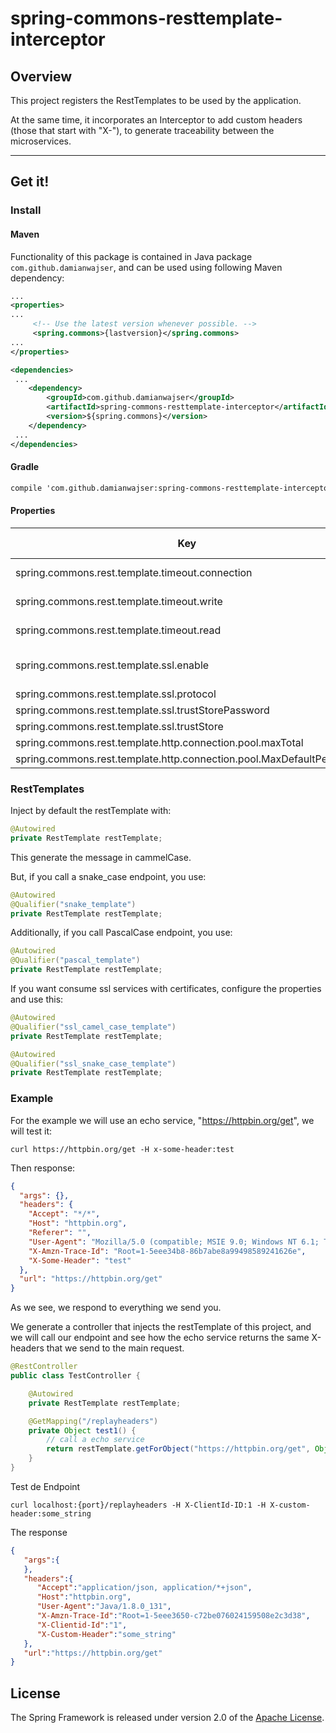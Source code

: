 # spring-commons-resttemplate-interceptor
## Overview

This project registers the RestTemplates to be used by the application.

At the same time, it incorporates an Interceptor to add custom headers (those that start with "X-"), to generate traceability between the microservices.

-----

## Get it!
### Install
#### Maven
Functionality of this package is contained in Java package `com.github.damianwajser`, and can be used using following Maven dependency:

```xml
...
<properties>
...
     <!-- Use the latest version whenever possible. -->
     <spring.commons>{lastversion}</spring.commons>
...
</properties>

<dependencies>
 ...
    <dependency>
        <groupId>com.github.damianwajser</groupId>
        <artifactId>spring-commons-resttemplate-interceptor</artifactId>
        <version>${spring.commons}</version>
    </dependency>
 ...
</dependencies>
 ```
 #### Gradle
 ```xml
 compile 'com.github.damianwajser:spring-commons-resttemplate-interceptor:{lastVersion}'
 ```
#### Properties
| Key | Posible Value | Reference | Default Value
|--|--|--|--
|spring.commons.rest.template.timeout.connection | any int | timeout connection | -1
|spring.commons.rest.template.timeout.write | any int | timeout connection | -1
|spring.commons.rest.template.timeout.read | any int | timeout connection | -1
|spring.commons.rest.template.ssl.enable|boolean|enable ssl certificate in ssl_restTemplate|false
|spring.commons.rest.template.ssl.protocol||any string|TLSv1.2
|spring.commons.rest.template.ssl.trustStorePassword||any string|empty
|spring.commons.rest.template.ssl.trustStore||any string|empty
|spring.commons.rest.template.http.connection.pool.maxTotal|any int||100
|spring.commons.rest.template.http.connection.pool.MaxDefaultPerRoute|any int||30


### RestTemplates

Inject by default the restTemplate with:

````java
@Autowired
private RestTemplate restTemplate;
````
This generate the message in cammelCase.

But, if you call a snake_case endpoint, you use:
````java
@Autowired
@Qualifier("snake_template")
private RestTemplate restTemplate;
````

Additionally, if you call PascalCase endpoint, you use:
````java
@Autowired
@Qualifier("pascal_template")
private RestTemplate restTemplate;
````

If you want consume ssl services with certificates, configure the properties and use this:
````java
@Autowired
@Qualifier("ssl_camel_case_template")
private RestTemplate restTemplate;
````
````java
@Autowired
@Qualifier("ssl_snake_case_template")
private RestTemplate restTemplate;
````

### Example
For the example we will use an echo service, "https://httpbin.org/get", we will test it:
```shell script
curl https://httpbin.org/get -H x-some-header:test
```
Then response:
````json
{
  "args": {},
  "headers": {
    "Accept": "*/*",
    "Host": "httpbin.org",
    "Referer": "",
    "User-Agent": "Mozilla/5.0 (compatible; MSIE 9.0; Windows NT 6.1; Trident/5.0)",
    "X-Amzn-Trace-Id": "Root=1-5eee34b8-86b7abe8a99498589241626e",
    "X-Some-Header": "test"
  },
  "url": "https://httpbin.org/get"
}
````

As we see, we respond to everything we send you.

We generate a controller that injects the restTemplate of this project, and we will call our endpoint and see how the echo service returns the same X-headers that we send to the main request.
```java
@RestController
public class TestController {

	@Autowired
	private RestTemplate restTemplate;

	@GetMapping("/replayheaders")
	private Object test1() {
        // call a echo service
		return restTemplate.getForObject("https://httpbin.org/get", Object.class);
	}
}
```
Test de Endpoint
```shell script
curl localhost:{port}/replayheaders -H X-ClientId-ID:1 -H X-custom-header:some_string
```
The response
````json
{
   "args":{
   },
   "headers":{
      "Accept":"application/json, application/*+json",
      "Host":"httpbin.org",
      "User-Agent":"Java/1.8.0_131",
      "X-Amzn-Trace-Id":"Root=1-5eee3650-c72be076024159508e2c3d38",
      "X-Clientid-Id":"1",
      "X-Custom-Header":"some_string"
   },
   "url":"https://httpbin.org/get"
}
````
## License
The Spring Framework is released under version 2.0 of the [Apache License](http://www.apache.org/licenses/LICENSE-2.0).
